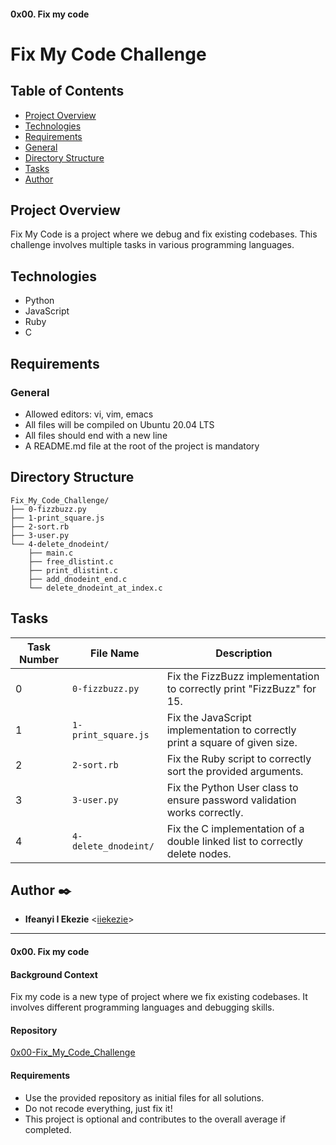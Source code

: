 #### 0x00. Fix my code

# Fix My Code Challenge

## Table of Contents
- [Project Overview](#project-overview)
- [Technologies](#technologies)
- [Requirements](#requirements)
- [General](#general)
- [Directory Structure](#directory-structure)
- [Tasks](#tasks)
- [Author](#author)

## Project Overview
Fix My Code is a project where we debug and fix existing codebases. This challenge involves multiple tasks in various programming languages.

## Technologies
- Python
- JavaScript
- Ruby
- C

## Requirements
### General
- Allowed editors: vi, vim, emacs
- All files will be compiled on Ubuntu 20.04 LTS
- All files should end with a new line
- A README.md file at the root of the project is mandatory

## Directory Structure
```plaintext
Fix_My_Code_Challenge/
├── 0-fizzbuzz.py
├── 1-print_square.js
├── 2-sort.rb
├── 3-user.py
└── 4-delete_dnodeint/
    ├── main.c
    ├── free_dlistint.c
    ├── print_dlistint.c
    ├── add_dnodeint_end.c
    └── delete_dnodeint_at_index.c
```

## Tasks

| Task Number | File Name           | Description                                                               |
|-------------|---------------------|---------------------------------------------------------------------------|
| 0           | `0-fizzbuzz.py`     | Fix the FizzBuzz implementation to correctly print "FizzBuzz" for 15.     |
| 1           | `1-print_square.js` | Fix the JavaScript implementation to correctly print a square of given size. |
| 2           | `2-sort.rb`         | Fix the Ruby script to correctly sort the provided arguments.             |
| 3           | `3-user.py`         | Fix the Python User class to ensure password validation works correctly.  |
| 4           | `4-delete_dnodeint/`| Fix the C implementation of a double linked list to correctly delete nodes.|

## Author :black_nib:

* **Ifeanyi I Ekezie** <[iiekezie](https://github.com/iiekezie)>

---

#### 0x00. Fix my code

#### Background Context
Fix my code is a new type of project where we fix existing codebases. It involves different programming languages and debugging skills.

#### Repository
[0x00-Fix_My_Code_Challenge](https://github.com/iiekezie/Fix_My_Code_Challenge)

#### Requirements
- Use the provided repository as initial files for all solutions.
- Do not recode everything, just fix it!
- This project is optional and contributes to the overall average if completed.
